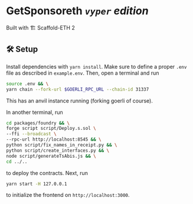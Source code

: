 # GetSponsoreth _`vyper` edition_
Built with 🏗 Scaffold-ETH 2

## 🛠 Setup

Install dependencies with `yarn install`. Make sure to define a proper `.env` file as described in `example.env`. Then, open a terminal and run

```bash
source .env && \
yarn chain --fork-url $GOERLI_RPC_URL --chain-id 31337
```

This has an anvil instance running (forking goerli of course).

In another terminal, run

```bash
cd packages/foundry && \
forge script script/Deploy.s.sol \
--ffi --broadcast \
--rpc-url http://localhost:8545 && \
python script/fix_names_in_receipt.py && \
python script/create_interfaces.py && \
node script/generateTsAbis.js && \
cd ../..
```

to deploy the contracts. Next, run

```bash
yarn start -H 127.0.0.1
```

to initialize the frontend on `http://localhost:3000`.